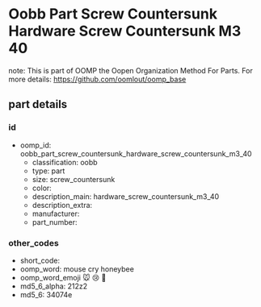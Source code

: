 # Oobb Part Screw Countersunk Hardware Screw Countersunk M3 40  

note: This is part of OOMP the Oopen Organization Method For Parts. For more details: https://github.com/oomlout/oomp_base

##  part details





### id
* oomp_id: oobb_part_screw_countersunk_hardware_screw_countersunk_m3_40
  * classification: oobb
  * type: part
  * size: screw_countersunk
  * color: 
  * description_main: hardware_screw_countersunk_m3_40
  * description_extra: 
  * manufacturer: 
  * part_number: 

### other_codes
* short_code: 
* oomp_word: mouse cry honeybee
* oomp_word_emoji :mouse: :cry: :honeybee:
* md5_6_alpha: 212z2
* md5_6: 34074e